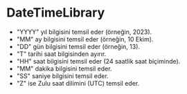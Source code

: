 # DateTimeLibrary

* "YYYY" yıl bilgisini temsil eder (örneğin, 2023).
* "MM" ay bilgisini temsil eder (örneğin, 10 Ekim).
* "DD" gün bilgisini temsil eder (örneğin, 13).
* "T" tarihi saat bilgisinden ayırır.
* "HH" saat bilgisini temsil eder (24 saatlik saat biçiminde).
* "MM" dakika bilgisini temsil eder.
* "SS" saniye bilgisini temsil eder.
* "Z" ise Zulu saat dilimini (UTC) temsil eder.
